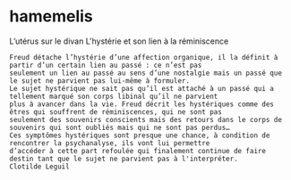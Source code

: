# hamemelis

L’utérus sur le divan
L'hystérie et son lien à la réminiscence

    Freud détache l’hystérie d’une affection organique, il la définit à partir d’un certain lien au passé : ce n’est pas 
    seulement un lien au passé au sens d’une nostalgie mais un passé que le sujet ne parvient pas lui-même à formuler. 
    Le sujet hystérique ne sait pas qu’il est attaché à un passé qui a tellement marqué son corps libinal qu’il ne parvient 
    plus à avancer dans la vie. Freud décrit les hystériques comme des êtres qui souffrent de réminiscences, qui ne sont pas
    seulement des souvenirs conscients mais des retours dans le corps de souvenirs qui sont oubliés mais qui ne sont pas perdus… 
    Ces symptômes hystériques sont presque une chance, à condition de rencontrer la psychanalyse, ils vont lui permettre 
    d’accéder à cette part refoulée qui finalement continue de faire destin tant que le sujet ne parvient pas à l'interpréter.
    Clotilde Leguil
